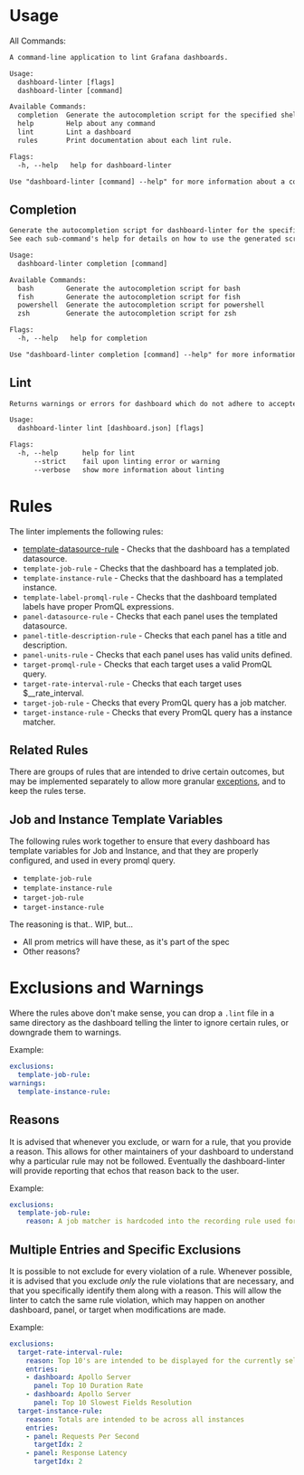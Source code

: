 # Usage
All Commands:

[embedmd]:# (_intermediate/help.txt)
```txt
A command-line application to lint Grafana dashboards.

Usage:
  dashboard-linter [flags]
  dashboard-linter [command]

Available Commands:
  completion  Generate the autocompletion script for the specified shell
  help        Help about any command
  lint        Lint a dashboard
  rules       Print documentation about each lint rule.

Flags:
  -h, --help   help for dashboard-linter

Use "dashboard-linter [command] --help" for more information about a command.
```

## Completion
[embedmd]:# (_intermediate/completion.txt)
```txt
Generate the autocompletion script for dashboard-linter for the specified shell.
See each sub-command's help for details on how to use the generated script.

Usage:
  dashboard-linter completion [command]

Available Commands:
  bash        Generate the autocompletion script for bash
  fish        Generate the autocompletion script for fish
  powershell  Generate the autocompletion script for powershell
  zsh         Generate the autocompletion script for zsh

Flags:
  -h, --help   help for completion

Use "dashboard-linter completion [command] --help" for more information about a command.
```

## Lint
[embedmd]:# (_intermediate/lint.txt)
```txt
Returns warnings or errors for dashboard which do not adhere to accepted standards

Usage:
  dashboard-linter lint [dashboard.json] [flags]

Flags:
  -h, --help      help for lint
      --strict    fail upon linting error or warning
      --verbose   show more information about linting
```

# Rules

The linter implements the following rules:

* [template-datasource-rule](./template-datasource-rule.md) - Checks that the dashboard has a templated datasource.
* `template-job-rule` - Checks that the dashboard has a templated job.
* `template-instance-rule` - Checks that the dashboard has a templated instance.
* `template-label-promql-rule` - Checks that the dashboard templated labels have proper PromQL expressions.
* `panel-datasource-rule` - Checks that each panel uses the templated datasource.
* `panel-title-description-rule` - Checks that each panel has a title and description.
* `panel-units-rule` - Checks that each panel uses has valid units defined.
* `target-promql-rule` - Checks that each target uses a valid PromQL query.
* `target-rate-interval-rule` - Checks that each target uses $__rate_interval.
* `target-job-rule` - Checks that every PromQL query has a job matcher.
* `target-instance-rule` - Checks that every PromQL query has a instance matcher.

## Related Rules

There are groups of rules that are intended to drive certain outcomes, but may be implemented separately to allow more granular [exceptions](#exclusions-and-warnings), and to keep the rules terse.

## Job and Instance Template Variables

The following rules work together to ensure that every dashboard has template variables for Job and Instance, and that they are properly configured, and used in every promql query.

* `template-job-rule`
* `template-instance-rule`
* `target-job-rule`
* `target-instance-rule`

The reasoning is that.. WIP, but...
* All prom metrics will have these, as it's part of the spec
* Other reasons?

# Exclusions and Warnings

Where the rules above don't make sense, you can drop a `.lint` file in a same directory as the dashboard telling the linter to ignore certain rules, or downgrade them to warnings.

Example:
```yaml
exclusions:
  template-job-rule:
warnings:
  template-instance-rule:
```

## Reasons

It is advised that whenever you exclude, or warn for a rule, that you provide a reason. This allows for other maintainers of your dashboard to understand why a particular rule may not be followed. Eventually the dashboard-linter will provide reporting that echos that reason back to the user.

Example:
```yaml
exclusions:
  template-job-rule:
    reason: A job matcher is hardcoded into the recording rule used for all queries on these dashboards.
```

## Multiple Entries and Specific Exclusions

It is possible to not exclude for every violation of a rule. Whenever possible, it is advised that you exclude *only* the rule violations that are necessary, and that you specifically identify them along with a reason. This will allow the linter to catch the same rule violation, which may happen on another dashboard, panel, or target when modifications are made.

Example:
```yaml
exclusions:
  target-rate-interval-rule:
    reason: Top 10's are intended to be displayed for the currently selected range.
    entries:
    - dashboard: Apollo Server
      panel: Top 10 Duration Rate
    - dashboard: Apollo Server
      panel: Top 10 Slowest Fields Resolution
  target-instance-rule:
    reason: Totals are intended to be across all instances
    entries:
    - panel: Requests Per Second
      targetIdx: 2
    - panel: Response Latency
      targetIdx: 2
```
